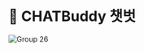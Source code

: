 # 👀 CHATBuddy 챗벗
![Group 26](https://user-images.githubusercontent.com/68999618/227910711-3289e617-a6c0-4b87-b770-a48b2e3aaf61.png)
